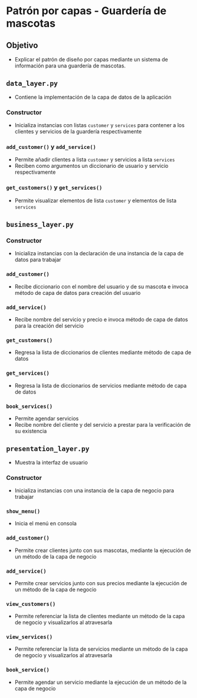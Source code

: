 # Patrón por capas - Guardería de mascotas

## Objetivo
- Explicar el patrón de diseño por capas mediante un sistema de información para una guardería de mascotas.

## `data_layer.py`
- Contiene la implementación de la capa de datos de la aplicación

### Constructor
- Inicializa instancias con listas `customer` y `services` para contener a los clientes y servicios de la guardería respectivamente

### `add_customer()` y `add_service()`
- Permite añadir clientes a lista `customer` y servicios a lista `services`
- Reciben como argumentos un diccionario de usuario y servicio respectivamente

### `get_customers()` y `get_services()`
- Permite visualizar elementos de lista `customer` y elementos de lista `services`

## `business_layer.py`

### Constructor
- Inicializa instancias con la declaración de una instancia de la capa de datos para trabajar

### `add_customer()`
- Recibe diccionario con el nombre del usuario y de su mascota e invoca método de capa de datos para creación del usuario
 
### `add_service()`
- Recibe nombre del servicio y precio e invoca método de capa de datos para la creación del servicio 

### `get_customers()`
- Regresa la lista de diccionarios de clientes mediante método de capa de datos

### `get_services()`
- Regresa la lista de diccionarios de servicios mediante método de capa de datos

### `book_services()`
- Permite agendar servicios
- Recibe nombre del cliente y del servicio a prestar para la verificación de su existencia

## `presentation_layer.py`
- Muestra la interfaz de usuario

### Constructor
- Inicializa instancias con una instancia de la capa de negocio para trabajar

### `show_menu()`
- Inicia el menú en consola

### `add_customer()`
- Permite crear clientes junto con sus mascotas, mediante la ejecución de un método de la capa de negocio

### `add_service()`
- Permite crear servicios junto con sus precios mediante la ejecución de un método de la capa de negocio

### `view_customers()`
- Permite referenciar la lista de clientes mediante un método de la capa de negocio y visualizarlos al atravesarla

### `view_services()`
- Permite referenciar la lista de servicios mediante un método de la capa de negocio y visualizarlos al atravesarla

### `book_service()`
- Permite agendar un servicio mediante la ejecución de un método de la capa de negocio